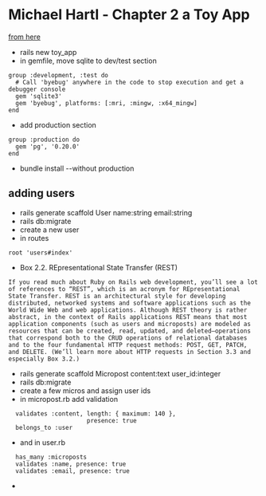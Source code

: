 <link rel="stylesheet" href="style.css">

# Michael Hartl - Chapter 2 a Toy App
[from here](https://www.railstutorial.org/book)

- rails new toy_app
- in gemfile, move sqlite to dev/test section

```
group :development, :test do
  # Call 'byebug' anywhere in the code to stop execution and get a debugger console
  gem 'sqlite3'
  gem 'byebug', platforms: [:mri, :mingw, :x64_mingw]
end
```

- add production section

```
group :production do
  gem 'pg', '0.20.0'
end
```

- bundle install --without production

## adding users

- rails generate scaffold User name:string email:string
- rails db:migrate
- create a new user
- in routes

```
root 'users#index'

```

- Box 2.2. REpresentational State Transfer (REST)

```
If you read much about Ruby on Rails web development, you’ll see a lot of references to “REST”, which is an acronym for REpresentational State Transfer. REST is an architectural style for developing distributed, networked systems and software applications such as the World Wide Web and web applications. Although REST theory is rather abstract, in the context of Rails applications REST means that most application components (such as users and microposts) are modeled as resources that can be created, read, updated, and deleted—operations that correspond both to the CRUD operations of relational databases and to the four fundamental HTTP request methods: POST, GET, PATCH, and DELETE. (We’ll learn more about HTTP requests in Section 3.3 and especially Box 3.2.)
```

- rails generate scaffold Micropost content:text user_id:integer
- rails db:migrate
- create a few micros and assign user ids
- in micropost.rb add validation

```
  validates :content, length: { maximum: 140 },
                      presence: true
  belongs_to :user
```

- and in user.rb

```
  has_many :microposts
  validates :name, presence: true
  validates :email, presence: true
```

- 

